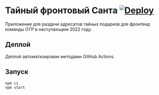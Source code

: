 # Тайный фронтовый Санта [![Deploy](https://github.com/mishamyrt/secret-frontend-santa-2021/actions/workflows/deploy-master.yaml/badge.svg)](https://github.com/mishamyrt/secret-frontend-santa-2021/actions/workflows/deploy-master.yaml)

Приложение для раздачи адресатов тайных подарков для фронтенд команды ОТР в наступающем 2022 году.

## Деплой

Деплой автоматизирован методами GitHub Actions.

## Запуск

```sh
npm ci
npm start
```
